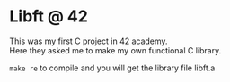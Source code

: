 # Libft @ 42
This was my first C project in 42 academy.  
Here they asked me to make my own functional C library.

`make re` to compile and you will get the library file libft.a

